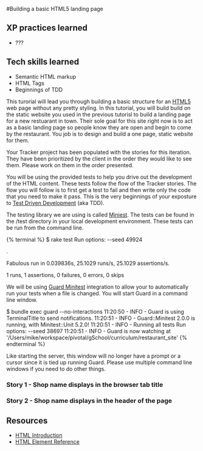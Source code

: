 #Building a basic HTML5 landing page

## XP practices learned
* ???

## Tech skills learned
* Semantic HTML markup
* HTML Tags
* Beginnings of TDD

This turorial will lead you through building a basic structure for an [HTML5](http://www.w3.org/TR/html5/introduction.html#introduction) web page without any pretty styling. In this tutorial, you will build build on the static website you used in the previous tutorisl to build a landing page for a new restuarant in town. Their sole goal for this site right now is to act as a basic landing page so people know they are open and begin to come by the restaurant. You job is to design and build a one page, static website for them.

Your Tracker project has been populated with the stories for this iteration. They have been prioritized by the client in the order they would like to see them. Please work on them in the order presented.

You will be using the provided tests to help you drive out the development of the HTML content. These tests follow the flow of the Tracker stories. The flow you will follow is to first get a test to fail and then write only the code that you need to make it pass. This is the very beginnings of your exposture to [Test Driven Development](http://en.wikipedia.org/wiki/Test-driven_development) (aka TDD).

The testing library we are using is called [Miniest](https://github.com/seattlerb/minitest). The tests can be found in the /test directory in your local development environment. These tests can be run from the command line.

{% terminal %}
$ rake test
Run options: --seed 49924

.

Fabulous run in 0.039836s, 25.1029 runs/s, 25.1029 assertions/s.

1 runs, 1 assertions, 0 failures, 0 errors, 0 skips

We will be using [Guard Minitest](https://github.com/guard/guard-minitest) integration to allow your to automatically run your tests when a file is changed. You will start Guard in a command line window.

$ bundle exec guard --no-interactions
11:20:50 - INFO - Guard is using TerminalTitle to send notifications.
11:20:51 - INFO - Guard::Minitest 2.0.0 is running, with Minitest::Unit 5.2.0!
11:20:51 - INFO - Running all tests
Run options: --seed 38697
<some other output>
11:20:51 - INFO - Guard is now watching at '/Users/mike/workspace/pivotal/gSchool/curriculum/restaurant_site'
{% endterminal %}


Like starting the server, this window will no longer have a prompt or a cursor since it is tied up running Guard. Please use multiple command line windows if you need to do other things.

### Story 1 - Shop name displays in the browser tab title


### Story 2 - Shop name displays in the header of the page
 
 
## Resources
* [HTML Introduction](https://developer.mozilla.org/en-US/docs/Web/Guide/HTML/Introduction)
* [HTML Element Reference](https://developer.mozilla.org/en-US/docs/Web/HTML/Element)